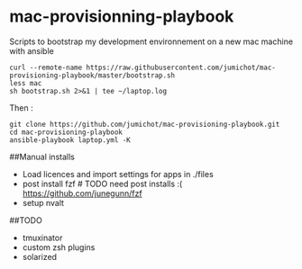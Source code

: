 # mac-provisionning-playbook
Scripts to bootstrap my development environnement on a new mac machine with ansible

```
curl --remote-name https://raw.githubusercontent.com/jumichot/mac-provisioning-playbook/master/bootstrap.sh
less mac
sh bootstrap.sh 2>&1 | tee ~/laptop.log
```

Then :
```
git clone https://github.com/jumichot/mac-provisioning-playbook.git
cd mac-provisioning-playbook
ansible-playbook laptop.yml -K
```


##Manual installs
- Load licences and import settings for apps in ./files
- post install fzf # TODO need post installs :( https://github.com/junegunn/fzf
- setup nvalt

##TODO
- tmuxinator
- custom zsh plugins
- solarized


